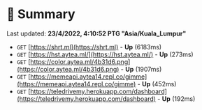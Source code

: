 # 📖 Summary
Last updated: **23/4/2022, 4:10:52 PTG "Asia/Kuala_Lumpur"**

- `GET` [https://shrt.ml](https://shrt.ml) - **Up** (6183ms)
- `GET` [https://hst.aytea.ml/](https://hst.aytea.ml/) - **Up** (273ms)
- `GET` [https://color.aytea.ml/4b31d6.png](https://color.aytea.ml/4b31d6.png) - **Up** (1907ms)
- `GET` [https://memeapi.aytea14.repl.co/gimme](https://memeapi.aytea14.repl.co/gimme) - **Up** (452ms)
- `GET` [https://teledrivemy.herokuapp.com/dashboard](https://teledrivemy.herokuapp.com/dashboard) - **Up** (192ms)
